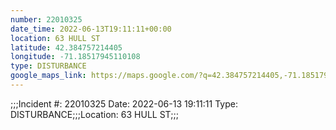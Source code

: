 ```yaml
---
number: 22010325
date_time: 2022-06-13T19:11:11+00:00
location: 63 HULL ST
latitude: 42.384757214405
longitude: -71.18517945110108
type: DISTURBANCE
google_maps_link: https://maps.google.com/?q=42.384757214405,-71.18517945110108
---
```


;;;Incident #: 22010325  Date: 2022-06-13 19:11:11   Type: DISTURBANCE;;;Location: 63 HULL ST;;;
